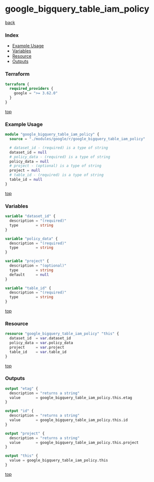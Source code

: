 # google_bigquery_table_iam_policy

[back](../google.md)

### Index

- [Example Usage](#example-usage)
- [Variables](#variables)
- [Resource](#resource)
- [Outputs](#outputs)

### Terraform

```terraform
terraform {
  required_providers {
    google = ">= 3.62.0"
  }
}
```

[top](#index)

### Example Usage

```terraform
module "google_bigquery_table_iam_policy" {
  source = "./modules/google/r/google_bigquery_table_iam_policy"

  # dataset_id - (required) is a type of string
  dataset_id = null
  # policy_data - (required) is a type of string
  policy_data = null
  # project - (optional) is a type of string
  project = null
  # table_id - (required) is a type of string
  table_id = null
}
```

[top](#index)

### Variables

```terraform
variable "dataset_id" {
  description = "(required)"
  type        = string
}

variable "policy_data" {
  description = "(required)"
  type        = string
}

variable "project" {
  description = "(optional)"
  type        = string
  default     = null
}

variable "table_id" {
  description = "(required)"
  type        = string
}
```

[top](#index)

### Resource

```terraform
resource "google_bigquery_table_iam_policy" "this" {
  dataset_id  = var.dataset_id
  policy_data = var.policy_data
  project     = var.project
  table_id    = var.table_id
}
```

[top](#index)

### Outputs

```terraform
output "etag" {
  description = "returns a string"
  value       = google_bigquery_table_iam_policy.this.etag
}

output "id" {
  description = "returns a string"
  value       = google_bigquery_table_iam_policy.this.id
}

output "project" {
  description = "returns a string"
  value       = google_bigquery_table_iam_policy.this.project
}

output "this" {
  value = google_bigquery_table_iam_policy.this
}
```

[top](#index)
